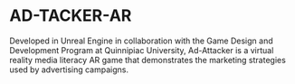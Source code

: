 # AD-TACKER-AR
Developed in Unreal Engine in collaboration with the Game Design and Development Program at Quinnipiac University, Ad-Attacker is a virtual reality media literacy AR game that demonstrates the marketing strategies used by advertising campaigns.
